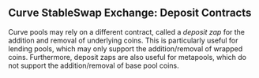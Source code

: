 ## Curve StableSwap Exchange: Deposit Contracts
Curve pools may rely on a different contract, called a _deposit zap_ for the addition and removal of underlying coins.
This is particularly useful for lending pools, which may only support the addition/removal of wrapped coins. Furthermore,
deposit zaps are also useful for metapools, which do not support the addition/removal of base pool coins.
